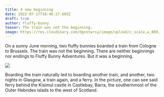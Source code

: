 ```yaml
---
title: A new beginning
date: 2022-07-17T10:46:27.605Z
draft: true
author: fluffy-bunny
teaser: The train was not the beginning.
image: https://res.cloudinary.com/dgnntwrsy/image/upload/c_scale,w_800/v1658053043/IMG_20220626_112304273_kgedeg.jpg
---
```

On a sunny June morning, two fluffy bunnies boarded a train from Cologne to Brussels. The train was not the beginning. There are neither beginnings nor endings to Fluffy Bunny Adventures. But it was a beginning.

![](https://res.cloudinary.com/dgnntwrsy/image/upload/c_scale,w_800/v1658053086/IMG_20220626_200112253_tdpx12.jpg)

Boarding the train naturally led to boarding another train, and another, two nights in Glasgow, a train again, and a ferry. In the picture, one can see said ferry behind the Kisimul castle in Castlebay, Barra, the southernmost of the Outer Hebrides islads to the west of Scotland.